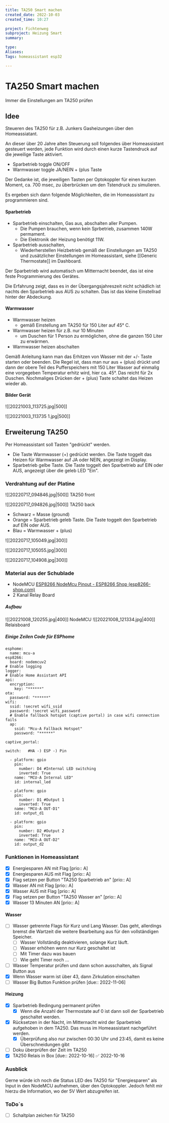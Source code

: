```yaml
---
title: TA250 Smart machen
created_date: 2022-10-03
created_time: 10:27

project: Fichtenweg
subproject: Heizung Smart
summary:

type: 
Aliases: 
Tags: homeassistant esp32

---
```

# TA250 Smart machen
Immer die Einstellungen am TA250 prüfen 

## Idee
Steueren des TA250 für z.B. Junkers Gasheizungen über den Homeassiatant.

An dieser über 20 Jahre alten Steuerung soll folgendes über Homeassistant gesteuert werden, jede Funktion wird durch einen kurze Tastendruck auf die jeweilige Taste aktiviert.

* Sparbetrieb toggle ON/OFF
* Warmwasser toggle JA/NEIN + (plus Taste

Der Gedanke ist, die jeweiligen Tasten per Optokoppler für einen kurzen Moment, ca. 700 msec, zu überbrücken um den Tstendruck zu simulieren.

Es ergeben sich dann folgende Möglichkeiten, die im Homeassistant zu programmieren sind.

#### Sparbetrieb
* Sparbetrieb einschalten, Gas aus, abschalten aller Pumpen. 
	* Die Pumpen brauchen, wenn kein Sprbetrieb, zusammen 140W permament. 
	* Die Elektronik der Heizung benötigt 11W.
* Sparbetrieb ausschalten, 
	* Wiederherstellen Heizbetrieb gemäß der Einstellungen am TA250 und zusätzlicher Einstellungen im Homeassistant, siehe [[Generic Thermostate]] im Dashboard.

Der Sparbetrieb wird automatisch um Mitternacht beendet, das ist eine feste Programmierung des Gerätes.

Die Erfahrung zeigt, dass es in der Übergangsjahreszeit nicht schädlich ist nachts den Sparbetrieb aus AUS zu schalten. Das ist das kleine Einstellrad hinter der Abdeckung.

#### Warmwasser
* Warmwasser heizen
	* gemäß Einstellung am TA250 für 150 Liter auf 45° C.
* Warmwasser heizen für z.B. nur 10 Minuten
	* um Duschen für 1 Person zu ermöglichen, ohne die ganzen 150 Liter zu erwärmen.
* Warmwasser heizen abschalten

Gemäß Anleitung kann man das Erhitzen von Wasser mit der +/- Taste starten oder beenden. Die Regel ist, dass man nur aus + (plus) drückt und dann der obere Teil des Pufferspeichers mit 150 Liter Wasser auf einmalig eine vorgegeben Temperatur erhitz wird, hier ca. 45°. Das reicht für 2x Duschen.
Nochmaliges Drücken der + (plus) Taste schaltet das Heizen wieder ab.

#### Bilder Gerät
![[20221003_113725.jpg|500]]

![[20221003_113735 1.jpg|500]]

## Erweiterung TA250
Per Homeassistant soll Tasten "gedrückt" werden.

* Die Taste Warmwasser (+) gedrückt werden. Die Taste toggelt das Heizen für Warmwasser auf JA oder NEIN, angezeigt im Display.
* Sparbetrieb gelbe Taste. Die Taste toggelt den Sparbetrieb auf EIN oder AUS, angezeigt über die geleb LED "Ein".

### Verdrahtung auf der Platine
![[20220717_094846.jpg|500]]
TA250 front

![[20220717_094826.jpg|500]]
TA250 back

* Schwarz = Masse (ground)
* Orange = Sparbetrieb geleb Taste. Die Taste toggelt den Sparbetrieb auf EIN oder AUS.
* Blau = Warmwasser + (plus)

![[20220717_105049.jpg|300]]  

![[20220717_105055.jpg|300]]

![[20220717_104908.jpg|300]]

### Material aus der Schublade
* NodeMCU [ESP8266 NodeMcu Pinout - ESP8266 Shop (esp8266-shop.com)](https://esp8266-shop.com/esp8266-guide/esp8266-nodemcu-pinout/)
* 2 Kanal Relay Board
##### Aufbau
![[20221008_120255.jpg|400]]
NodeMCU
![[20221008_121334.jpg|400]]
Relaisboard

##### Einige Zeilen Code für ESPhome
```
esphome:
  name: mcu-a
esp8266:
  board: nodemcuv2
# Enable logging
logger:
# Enable Home Assistant API
api:
  encryption:
    key: "******"
ota:
  password: "******"
wifi:
  ssid: !secret wifi_ssid
  password: !secret wifi_password
  # Enable fallback hotspot (captive portal) in case wifi connection fails
  ap:
    ssid: "Mcu-A Fallback Hotspot"
    password: "******"

captive_portal:

switch:   #HA -) ESP -) Pin

  - platform: gpio
    pin:
      number: D4 #Internal LED switching
      inverted: True  
    name: "MCU-A Internal LED"
    id: internal_led

  - platform: gpio
    pin:
      number: D1 #Output 1
      inverted: True  
    name: "MCU-A OUT-D1"
    id: output_d1

  - platform: gpio
    pin:
      number: D2 #Output 2
      inverted: True  
    name: "MCU-A OUT-D2"
    id: output_d2 
```


### Funktionen in Homeassistant
* [x] Energiesparen AN mit Flag [prio:: A]
* [x] Energiesparen AUS mit Flag [prio:: A]
* [x] Flag setzen per Button "TA250 Sparbetrieb an" [prio:: A]
* [x] Wasser AN mit Flag [prio:: A]
* [x] Wasser AUS mit Flag [prio:: A]
* [x] Flag setzen per Button "TA250 Wasser an" [prio:: A]
* [x] Wasser 13 Minuten AN [prio:: A]
#### Wasser
* [ ] Wasser getrennte Flags für Kurz und Lang Wasser. Das geht, allerdings bremst die Wartzeit die weitere Bearbeitung aus für den vollständigen Speicher. 
	* [ ] Wasser Vollständig deaktivieren, solange Kurz läuft.
	* [ ] Wasser erhöhen wenn nur Kurz geschaltet ist
	* [ ] Mit Timer dazu was bauen
	* [ ] Wie geht Timer noch ...
* [ ] Wasser Temperatur prüfen und dann schon ausschalten, als Signal Button aus
* [x] Wenn Wasser warm ist über 43, dann Zirkulation einschalten
* [ ] Wasser Big Button Funktion prüfen [due:: 2022-11-06]
#### Heizung
* [x] Sparbetrieb Bedingung permanent prüfen
	* [x] Wenn die Anzahl der Thermostate auf 0 ist dann soll der Sparbetrieb geschaltet werden.
* [x] Rücksetzen in der Nacht, im Mitternacht wird der Sparbetrieb aufgehoben in dem TA250. Das muss im Homeassistant nachgeführt werden.
	* [x] Überprüfung also nur zwischen 00:30 Uhr und 23:45, damit es keine Überschneidungen gibt
* [ ] Doku überprüfen der Zeit im TA250
* [x] TA250 Relais in Box [due:: 2022-10-16] ✅ 2022-10-16

### Ausblick
Gerne würde ich noch die Status LED des TA250 für "Energiesparen" als Input in den NodeMCU aufnehmen, über den Optokoppler. Jedoch fehlt mir hierzu die Information, wo der 5V Wert abzugreifen ist.


### ToDo´s
- [ ] Schaltplan zeichen für TA250

